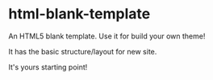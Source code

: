 html-blank-template
===================

An HTML5 blank template. Use it for build your own theme!

It has the basic structure/layout for new site.

It's yours starting point!